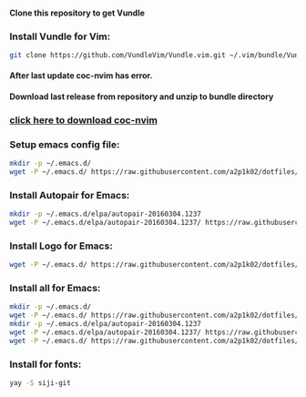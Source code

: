 #### Clone this repository to get Vundle

### Install Vundle for Vim:
```bash
git clone https://github.com/VundleVim/Vundle.vim.git ~/.vim/bundle/Vundle.vim

```
#### After last update coc-nvim has error. 
#### Download last release from repository and unzip to bundle directory

### [click here to download coc-nvim](https://github.com/neoclide/coc.nvim/archive/refs/tags/v0.0.80.zip)

### Setup emacs config file:
```bash
mkdir -p ~/.emacs.d/
wget -P ~/.emacs.d/ https://raw.githubusercontent.com/a2p1k02/dotfiles/main/init.el
```

### Install Autopair for Emacs:
```bash
mkdir -p ~/.emacs.d/elpa/autopair-20160304.1237
wget -P ~/.emacs.d/elpa/autopair-20160304.1237/ https://raw.githubusercontent.com/a2p1k02/autopair/master/autopair.el

```

### Install Logo for Emacs:
```bash
wget -P ~/.emacs.d/ https://raw.githubusercontent.com/a2p1k02/dotfiles/main/logo.txt
```

### Install all for Emacs:
```bash
mkdir -p ~/.emacs.d/
wget -P ~/.emacs.d/ https://raw.githubusercontent.com/a2p1k02/dotfiles/main/init.el
mkdir -p ~/.emacs.d/elpa/autopair-20160304.1237
wget -P ~/.emacs.d/elpa/autopair-20160304.1237/ https://raw.githubusercontent.com/a2p1k02/autopair/master/autopair.el
wget -P ~/.emacs.d/ https://raw.githubusercontent.com/a2p1k02/dotfiles/main/logo.txt
```

### Install for fonts:
```bash
yay -S siji-git
```

<!-- ### Install wallset:
```bash
wget https://raw.githubusercontent.com/a2p1k02/dotfiles/main/wallset.sh
chmod +x wallset.sh
```

### Convert gif to mp4:
```bash
ffmpeg -f gif -i train.gif train.mp4
```
 -->
